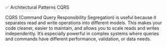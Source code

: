 ✅ Architectural Patterns CQRS


<p> CQRS (Command Query Responsibility Segregation) is useful because it separates read and write operations into different models. This makes your code cleaner, easier to maintain, and allows you to scale reads and writes independently. It’s especially powerful in complex systems where queries and commands have different performance, validation, or data needs.</p>
